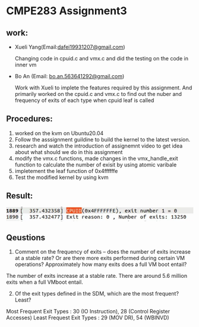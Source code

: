 # CMPE283 Assignment3

## work:
- Xueli Yang(Email:dafei19931207@gmail.com)

  Changing code in cpuid.c and vmx.c and did the testing on the code in inner vm

- Bo An (Email: bo.an.563641292@gmail.com)
  
  Work with Xueli to implete the features required by this assignment. And primarily worked on the cpuid.c and vmx.c to find out the nuber and frequency of exits of each type when cpuid leaf is called
  
## Procedures:
  1. worked on the kvm on Ubuntu20.04
  2. Follow the asssignment guildine to build the kernel to the latest version.
  3. research and watch the introduction of assignemnt video to get idea about what should we do in this assignment
  4. modify the vmx.c functions, made changes in the vmx_handle_exit function to calculate the number of exisit by using atomic varibale
  5. impletement the leaf function of 0x4ffffffe
  6. Test the modified kernel by using kvm

## Result:

![output1](https://github.com/dafei1993/cmpe283/blob/main/assignment3/hw3Screenshot/result2.jpg)

## Qeustions
  1. Comment on the frequency of exits – does the number of exits increase at a stable rate? Or are there more exits performed during certain VM operations? Approximately how many exits does a full VM boot entail? 
  
  The number of exits increase at a stable rate. There are around 5.6 million exits when a full VMboot entail.
  
  2. Of the exit types defined in the SDM, which are the most frequent? Least?
 
  Most Frequent Exit Types : 30 (IO Instruction), 28 (Control Register Accesses)
  Least Frequest Exit Types : 29 (MOV DR), 54 (WBINVD)
